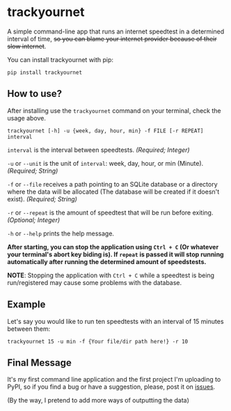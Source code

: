 # trackyournet
 A simple command-line app that runs an internet speedtest in a determined interval of time, ~~so you can blame your internet provider because of their slow internet~~.

 You can install trackyournet with pip:

 ```
 pip install trackyournet
 ```

 ## How to use?
 After installing use the ``trackyournet`` command on your terminal, check the usage above.

 ```
 trackyournet [-h] -u {week, day, hour, min} -f FILE [-r REPEAT] interval
 ```

 ``interval`` is the interval between speedtests. _(Required; Integer)_
 
 ``-u`` or ``--unit`` is the unit of ``interval``: week, day, hour, or min (Minute). _(Required; String)_

 ``-f`` or ``--file`` receives a path pointing to an SQLite database or a directory where the data will be allocated (The database will be created if it doesn't exist). _(Required; String)_

 ``-r`` or ``--repeat`` is the amount of speedtest that will be run before exiting. _(Optional; Integer)_

 ``-h`` or ``--help`` prints the help message.
 
 **After starting, you can stop the application using ``Ctrl + C`` (Or whatever your terminal's abort key biding is). If ``repeat`` is passed it will stop running automatically after running the determined amount of speedstests.** 

 **NOTE**: Stopping the application with ``Ctrl + C`` while a speedtest is being run/registered may cause some problems with the database.

 ## Example
 Let's say you would like to run ten speedtests with an interval of 15 minutes between them:
 
 ```
 trackyournet 15 -u min -f {Your file/dir path here!} -r 10
 ```
 
 ## Final Message
 It's my first command line application and the first project I'm uploading to PyPI, so if you find a bug or have a suggestion, please, post it on [issues](https://github.com/VictorioMaculan/internet-speed-tracker/issues).

 (By the way, I pretend to add more ways of outputting the data)